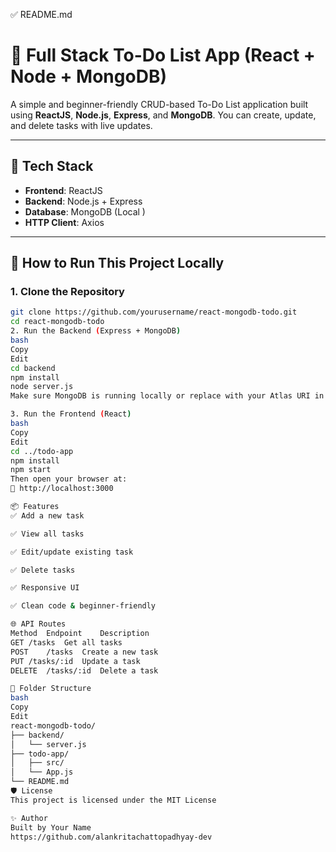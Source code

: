 ✅ README.md 
# 📝 Full Stack To-Do List App (React + Node + MongoDB)

A simple and beginner-friendly CRUD-based To-Do List application built using **ReactJS**, **Node.js**, **Express**, and **MongoDB**. You can create, update, and delete tasks with live updates.

---

## 🔧 Tech Stack

- **Frontend**: ReactJS
- **Backend**: Node.js + Express
- **Database**: MongoDB (Local )
- **HTTP Client**: Axios

---

## 🚀 How to Run This Project Locally

### 1. Clone the Repository
```bash
git clone https://github.com/yourusername/react-mongodb-todo.git
cd react-mongodb-todo
2. Run the Backend (Express + MongoDB)
bash
Copy
Edit
cd backend
npm install
node server.js
Make sure MongoDB is running locally or replace with your Atlas URI in server.js

3. Run the Frontend (React)
bash
Copy
Edit
cd ../todo-app
npm install
npm start
Then open your browser at:
📍 http://localhost:3000

📦 Features
✅ Add a new task

✅ View all tasks

✅ Edit/update existing task

✅ Delete tasks

✅ Responsive UI

✅ Clean code & beginner-friendly

🌐 API Routes
Method	Endpoint	Description
GET	/tasks	Get all tasks
POST	/tasks	Create a new task
PUT	/tasks/:id	Update a task
DELETE	/tasks/:id	Delete a task

🧠 Folder Structure
bash
Copy
Edit
react-mongodb-todo/
├── backend/         
│   └── server.js
├── todo-app/        
│   ├── src/
│   └── App.js
└── README.md
🛡 License
This project is licensed under the MIT License

✨ Author
Built by Your Name
https://github.com/alankritachattopadhyay-dev

